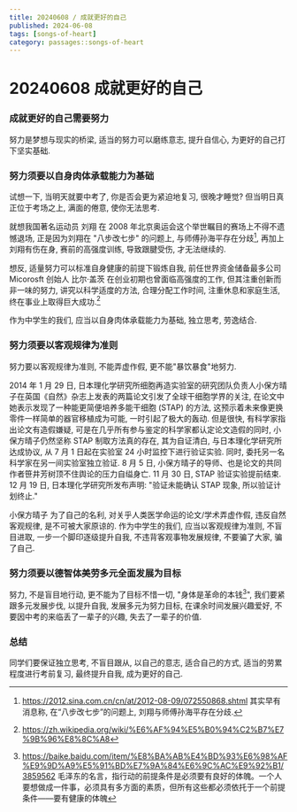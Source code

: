 ```yaml
---
title: 20240608 / 成就更好的自己
published: 2024-06-08
tags: [songs-of-heart]
category: passages::songs-of-heart
---
```


# 20240608 成就更好的自己

### 成就更好的自己需要努力

努力是梦想与现实的桥梁, 适当的努力可以磨练意志, 提升自信心, 为更好的自己打下坚实基础.

### 努力须要以自身肉体承载能力为基础

试想一下, 当明天就要中考了, 你是否会更为紧迫地复习, 很晚才睡觉? 但当明日真正位于考场之上, 满面的倦意, 使你无法思考.

就想我国著名运动员 刘翔 在 2008 年北京奥运会这个举世瞩目的赛场上不得不遗憾退场, 正是因为刘翔在 "八步改七步" 的问题上, 与师傅孙海平存在分歧[^1], 再加上刘翔有伤在身, 赛前的高强度训练, 导致跟腱受伤, 才无法继续的.

想反, 适量努力可以标准自身健康的前提下锻炼自我, 前任世界资金储备最多公司 Micorosft 创始人 比尔·盖茨 在创业初期也曾面临高强度的工作, 但其注重创新而非一味的努力, 讲究以科学适度的方法, 合理分配工作时间, 注重休息和家庭生活, 终在事业上取得巨大成功.[^2]

作为中学生的我们, 应当以自身肉体承载能力为基础, 独立思考, 劳逸结合.

### 努力须要以客观规律为准则

努力要以客观规律为准则, 不能弄虚作假, 更不能"暴饮暴食"地努力.

2014 年 1 月 29 日, 日本理化学研究所细胞再造实验室的研究团队负责人小保方晴子在英国《自然》杂志上发表的两篇论文引发了全球干细胞学界的关注, 在论文中她表示发现了一种能更简便培养多能干细胞 (STAP) 的方法, 这预示着未来像更换零件一样简单的器官移植成为可能, 一时引起了极大的轰动. 但是很快, 有科学家指出论文有造假嫌疑, 可是在几乎所有参与鉴定的科学家都认定论文造假的同时, 小保方晴子仍然坚称 STAP 制取方法真的存在, 其为自证清白, 与日本理化学研究所达成协议, 从 7 月 1 日起在实验室 24 小时监控下进行验证实验. 同时, 委托另一名科学家在另一间实验室独立验证. 8 月 5 日, 小保方晴子的导师、也是论文的共同作者笹井芳树顶不住舆论的压力自缢身亡. 11 月 30 日, STAP 验证实验提前结束. 12 月 19 日, 日本理化学研究所发布声明: "验证未能确认 STAP 现象, 所以验证计划终止."

小保方晴子 为了自己的名利, 对关乎人类医学命运的论文/学术弄虚作假, 违反自然客观规律, 是不可被大家原谅的. 作为中学生的我们, 应当以客观规律为准则, 不盲目进取, 一步一个脚印逐级提升自我, 不违背客观事物发展规律, 不要骗了大家, 骗了自己.

### 努力须要以德智体美劳多元全面发展为目标

努力, 不是盲目地行动, 更不能为了目标不惜一切, "身体是革命的本钱[^S_1]", 我们要紧跟多元发展步伐, 以提升自我, 发展多元为努力目标, 在课余时间发展兴趣爱好, 不要因中考的来临丢了一辈子的兴趣, 失去了一辈子的价值.

### 总结

同学们要保证独立思考, 不盲目跟从, 以自己的意志, 适合自己的方式, 适当的劳累程度进行考前复习, 最终提升自我, 成为更好的自己.

[^1]: <https://2012.sina.com.cn/cn/at/2012-08-09/072550868.shtml> 其实早有消息称, 在“八步改七步”的问题上, 刘翔与师傅孙海平存在分歧.
[^2]: <https://zh.wikipedia.org/wiki/%E6%AF%94%E5%B0%94%C2%B7%E7%9B%96%E8%8C%A8>
[^3]: <http://www.ipe.cas.cn/dzqk/2017/201705/mtsm/201704/t20170412_4773950.html>
[^S_1]: <https://baike.baidu.com/item/%E8%BA%AB%E4%BD%93%E6%98%AF%E9%9D%A9%E5%91%BD%E7%9A%84%E6%9C%AC%E9%92%B1/3859562> 毛泽东的名言，指行动的前提条件是必须要有良好的体魄。一个人要想做成一件事，必须具有多方面的素质，但所有这些都必须依托于一个前提条件——要有健康的体魄
